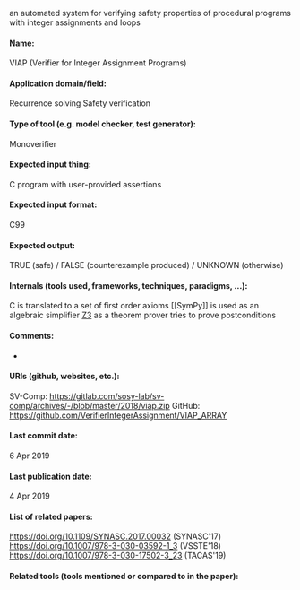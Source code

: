 an automated system for verifying safety properties of procedural programs with integer assignments and loops

#### Name:
VIAP (Verifier for Integer Assignment Programs)

#### Application domain/field:
Recurrence solving
Safety verification

#### Type of tool (e.g. model checker, test generator):
Monoverifier

#### Expected input thing:
C program with user-provided assertions

#### Expected input format:
C99

#### Expected output:
TRUE (safe) / FALSE (counterexample produced) / UNKNOWN (otherwise)

#### Internals (tools used, frameworks, techniques, paradigms, ...):
C is translated to a set of first order axioms
[[SymPy]] is used as an algebraic simplifier
[Z3](Solvers/SMT/Z3.md) as a theorem prover tries to prove postconditions

#### Comments:
-

#### URIs (github, websites, etc.):
SV-Comp: https://gitlab.com/sosy-lab/sv-comp/archives/-/blob/master/2018/viap.zip
GitHub: https://github.com/VerifierIntegerAssignment/VIAP_ARRAY

#### Last commit date:
6 Apr 2019

#### Last publication date:
4 Apr 2019

#### List of related papers:
https://doi.org/10.1109/SYNASC.2017.00032 (SYNASC'17)
https://doi.org/10.1007/978-3-030-03592-1_3 (VSSTE'18)
https://doi.org/10.1007/978-3-030-17502-3_23 (TACAS'19)

#### Related tools (tools mentioned or compared to in the paper):